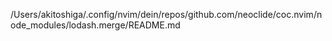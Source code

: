 /Users/akitoshiga/.config/nvim/dein/repos/github.com/neoclide/coc.nvim/node_modules/lodash.merge/README.md